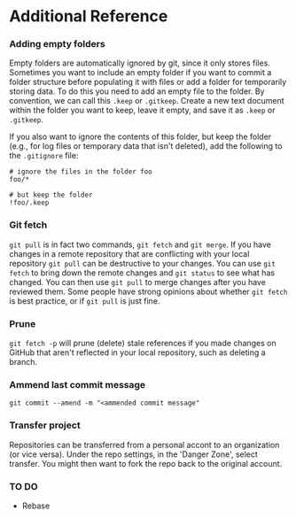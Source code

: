 # Additional Reference

### Adding empty folders

Empty folders are automatically ignored by git, since it only stores files. Sometimes you want to include an empty folder if you want to commit a folder structure before populating it with files or add a folder for temporarily storing data. To do this you need to add an empty file to the folder. By convention, we can call this `.keep` or `.gitkeep`. Create a new text document within the folder you want to keep, leave it empty, and save it as `.keep` or `.gitkeep`.

If you also want to ignore the contents of this folder, but keep the folder (e.g., for log files or temporary data that isn't deleted), add the following to the `.gitignore` file:

```
# ignore the files in the folder foo
foo/*

# but keep the folder
!foo/.keep
```

### Git fetch

`git pull` is in fact two commands, `git fetch` and `git merge`. If you have changes in a remote repository that are conflicting with your local repository `git pull` can be destructive to your changes. You can use `git fetch` to bring down the remote changes and `git status` to see what has changed. You can then use `git pull` to merge changes after you have reviewed them. Some people have strong opinions about whether `git fetch` is best practice, or if `git pull` is just fine.

### Prune

`git fetch -p` will prune (delete) stale references if you made changes on GitHub that aren't reflected in your local repository, such as deleting a branch.

### Ammend last commit message

`git commit --amend -m "<ammended commit message"`

### Transfer project

Repositories can be transferred from a personal accont to an organization (or vice versa). Under the repo settings, in the 'Danger Zone', select transfer. You might then want to fork the repo back to the original account.

### TO DO

* Rebase